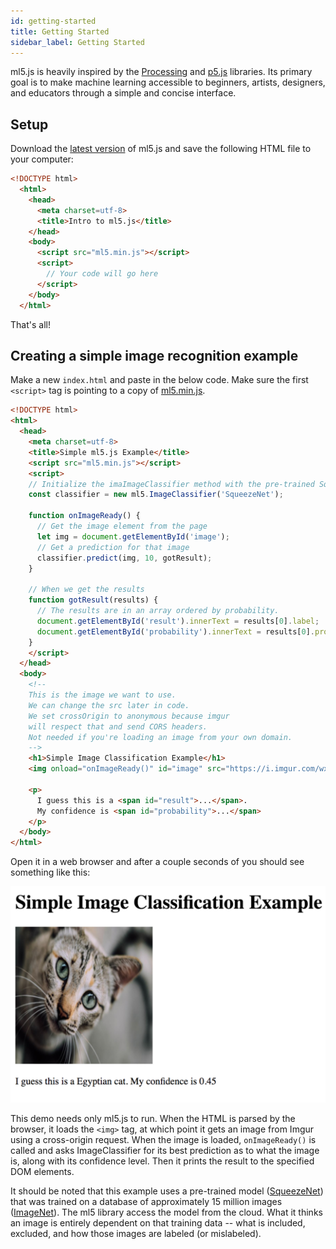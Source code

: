 ```yaml
---
id: getting-started
title: Getting Started
sidebar_label: Getting Started
---
```


ml5.js is heavily inspired by the [Processing](https://processing.org/) and [p5.js](https://p5js.org/) libraries. Its primary goal is to make machine learning accessible to beginners, artists, designers, and educators through a simple and concise interface.

## Setup

Download the [latest version](https://github.com/ITPNYU/ml5) of ml5.js and save the following HTML file to your computer:

```html
<!DOCTYPE html>
  <html>
    <head>
      <meta charset=utf-8>
      <title>Intro to ml5.js</title>
    </head>
    <body>
      <script src="ml5.min.js"></script>
      <script>
        // Your code will go here
      </script>
    </body>
  </html>
```

That's all!

## Creating a simple image recognition example

Make a new `index.html` and paste in the below code. Make sure the first `<script>` tag is pointing to a copy of [ml5.min.js](https://github.com/ITPNYU/ml5/tree/master/dist).

```html
<!DOCTYPE html>
<html>
  <head>
    <meta charset=utf-8>
    <title>Simple ml5.js Example</title>
    <script src="ml5.min.js"></script>
    <script>
    // Initialize the imaImageClassifier method with the pre-trained SqueezeNet model.
    const classifier = new ml5.ImageClassifier('SqueezeNet');

    function onImageReady() {
      // Get the image element from the page
      let img = document.getElementById('image');
      // Get a prediction for that image
      classifier.predict(img, 10, gotResult);
    }

    // When we get the results
    function gotResult(results) {
      // The results are in an array ordered by probability.
      document.getElementById('result').innerText = results[0].label;
      document.getElementById('probability').innerText = results[0].probability.toPrecision(2);
    }
    </script>
  </head>
  <body>
    <!--
    This is the image we want to use.
    We can change the src later in code.
    We set crossOrigin to anonymous because imgur
    will respect that and send CORS headers.
    Not needed if you're loading an image from your own domain.
    -->
    <h1>Simple Image Classification Example</h1>
    <img onload="onImageReady()" id="image" src="https://i.imgur.com/wxrLX68.jpg" crossOrigin="anonymous" >

    <p>
      I guess this is a <span id="result">...</span>.
      My confidence is <span id="probability">...</span>
    </p>
  </body>
</html>
```

Open it in a web browser and after a couple seconds of you should see something like this:

<img src="assets/img/getting-started.png">

This demo needs only ml5.js to run. When the HTML is parsed by the browser, it loads the `<img>` tag, at which point it gets an image from Imgur using a cross-origin request. When the image is loaded, `onImageReady()` is called and asks ImageClassifier for its best prediction as to what the image is, along with its confidence level. Then it prints the result to the specified DOM elements.

It should be noted that this example uses a pre-trained model ([SqueezeNet](https://arxiv.org/abs/1602.07360)) that was trained on a database of approximately 15 million images ([ImageNet](http://www.image-net.org/)). The ml5 library access the model from the cloud. What it thinks an image is entirely dependent on that training data -- what is included, excluded, and how those images are labeled (or mislabeled).
